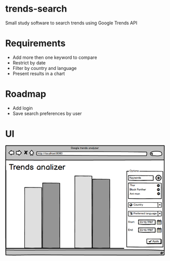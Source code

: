 # trends-search
Small study software to search trends using Google Trends API

# Requirements

- Add more then one keyword to compare
- Restrict by date
- Filter by country and language
- Present results in a chart 


# Roadmap

- Add login
- Save search preferences by user

# UI

![Interface](trends_analizer.png "Interface")
